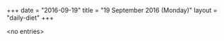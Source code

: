+++
date = "2016-09-19"
title = "19 September 2016 (Monday)"
layout = "daily-diet"
+++


\<no entries\>

